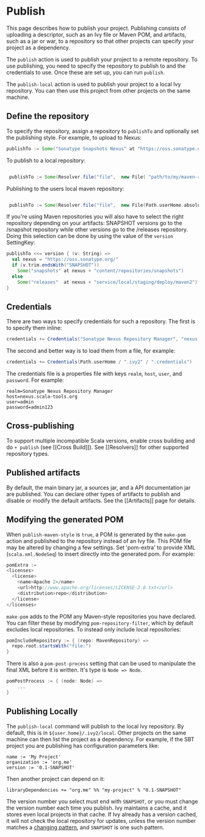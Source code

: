 # Publish

This page describes how to publish your project.  Publishing consists of uploading a descriptor, such as an Ivy file or Maven POM, and artifacts, such as a jar or war, to a repository so that other projects can specify your project as a dependency.

The `publish` action is used to publish your project to a remote repository.  To use publishing, you need to specify the repository to publish to and the credentials to use.  Once these are set up, you can run `publish`.

The `publish-local`  action is used to publish your project to a local Ivy repository.  You can then use this project from other projects on the same machine.

## Define the repository

To specify the repository, assign a repository to `publishTo` and optionally set the publishing style.  For example, to upload to Nexus:

```scala
publishTo := Some("Sonatype Snapshots Nexus" at "https://oss.sonatype.org/content/repositories/snapshots")
```

To publish to a local repository:

```scala

 publishTo := Some(Resolver.file("file",  new File( "path/to/my/maven-repo/releases" )) )
```

Publishing to the users local maven repository:

```scala

 publishTo := Some(Resolver.file("file",  new File(Path.userHome.absolutePath+"/.m2/repository")))
```


If you're using Maven repositories you will also have to select the right repository depending on your artifacts: SNAPSHOT versions go to the /snapshot repository while other versions go to the /releases repository. Doing this selection can be done by using the value of the `version` SettingKey:

```scala
publishTo <<= version { (v: String) =>
  val nexus = "https://oss.sonatype.org/"
  if (v.trim.endsWith("SNAPSHOT")) 
    Some("snapshots" at nexus + "content/repositories/snapshots") 
  else
    Some("releases"  at nexus + "service/local/staging/deploy/maven2")
}
```

## Credentials

There are two ways to specify credentials for such a repository.  The first is to specify them inline:

```scala
credentials += Credentials("Sonatype Nexus Repository Manager", "nexus.scala-tools.org", "admin", "admin123")
```

The second and better way is to load them from a file, for example:

```scala
credentials += Credentials(Path.userHome / ".ivy2" / ".credentials")
```

The credentials file is a properties file with keys `realm`, `host`, `user`, and `password`.  For example:

```text
realm=Sonatype Nexus Repository Manager
host=nexus.scala-tools.org
user=admin
password=admin123
```

## Cross-publishing

To support multiple incompatible Scala versions, enable cross building and do `+ publish` (see [[Cross Build]]).  See [[Resolvers]] for other supported repository types.

## Published artifacts

By default, the main binary jar, a sources jar, and a API documentation jar are published.  You can declare other types of artifacts to publish and disable or modify the default artifacts.  See the [[Artifacts]] page for details.

## Modifying the generated POM

When `publish-maven-style` is `true`, a POM is generated by the `make-pom` action and published to the repository instead of an Ivy file.  This POM file may be altered by changing a few settings.  Set 'pom-extra' to provide XML (`scala.xml.NodeSeq`) to insert directly into the generated pom.  For example:

```scala
pomExtra :=
<licenses>
  <license>
    <name>Apache 2</name>
    <url>http://www.apache.org/licenses/LICENSE-2.0.txt</url>
    <distribution>repo</distribution>
  </license>
</licenses>
```

`make-pom` adds to the POM any Maven-style repositories you have declared.  You can filter these by modifying `pom-repository-filter`, which by default excludes local repositories.  To instead only include local repositories:

```scala
pomIncludeRepository := { (repo: MavenRepository) => 
  repo.root.startsWith("file:")
}
```

There is also a `pom-post-process` setting that can be used to manipulate the final XML before it is written.  It's type is `Node => Node`.

```scala
pomPostProcess := { (node: Node) =>
	...
}
```

## Publishing Locally

The `publish-local` command will publish to the local Ivy repository.  By default, this is in `${user.home}/.ivy2/local`.  Other projects on the same machine can then list the project as a dependency.  For example, if the SBT project you are publishing has configuration parameters like:

```
name := 'My Project'
organization := 'org.me'
version := '0.1-SNAPSHOT'
```

Then another project can depend on it:

```
libraryDependencies += "org.me" %% "my-project" % "0.1-SNAPSHOT"
```

The version number you select must end with `SNAPSHOT`, or you must change the version number each time you publish.  Ivy maintains a cache, and it stores even local projects in that cache.  If Ivy already has a version cached, it will not check the local repository for updates, unless the version number matches a [changing pattern](http://ant.apache.org/ivy/history/2.0.0/concept.html#change), and `SNAPSHOT` is one such pattern.
